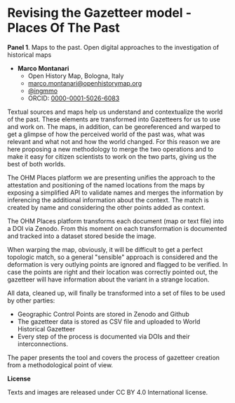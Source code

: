 # Revising the Gazetteer model - Places Of The Past

**Panel 1**. Maps to the past. Open digital approaches to the investigation of historical maps

- **Marco Montanari**
  - Open History Map, Bologna, Italy
  - [marco.montanari@openhistorymap.org](mailto:marco.montanari@openhistorymap.org)
  - [@ingmmo](https://twitter.com/ingmmo)
  - ORCID: [0000-0001-5026-6083](https://orcid.org/0000-0001-5026-6083)


Textual sources and maps help us understand and contextualize the world of the past. These elements are transformed into Gazetteers for us to use and work on. The maps, in addition, can be georeferenced and warped to get a glimpse of how the perceived world of the past was, what was relevant and what not and how the world changed. For this reason we are here proposing a new methodology to merge the two operations and to make it easy for citizen scientists to work on the two parts, giving us the best of both worlds. 

The OHM Places platform we are presenting unifies the approach to the attestation and positioning of the named locations from the maps by exposing a simplified API to validate names and merges the information by inferencing the additional information about the context. The match is created by name and considering the other points added as context. 

The OHM Places platform transforms each document (map or text file) into a DOI via Zenodo. From this moment on each transformation is documented and tracked into a dataset stored beside the image. 

When warping the map, obviously, it will be difficult to get a perfect topologic match, so a general "sensible" approach is considered and the deformation is  very outlying points are ignored and flagged to be verified. In case the points are right and their location was correctly pointed out, the gazetteer will have information about the variant in a strange location.

All data, cleaned up, will finally be transformed into a set of files to be used by other parties: 
- Geographic Control Points are stored in Zenodo and Github
- The gazetteer data is stored as CSV file and uploaded to World Historical Gazetteer
- Every step of the process is documented via DOIs and their interconnections.

The paper presents the tool and covers the process of gazetteer creation from a methodological point of view.

**License**

Texts and images are released under CC BY 4.0 International license.
